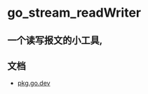 # go_stream_readWriter


## 一个读写报文的小工具,
## 文档
 - [pkg.go.dev](https://pkg.go.dev/github.com/qdmc/go_stream_readWriter)